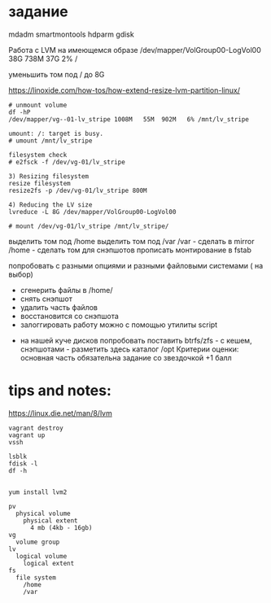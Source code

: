 # задание

mdadm smartmontools hdparm gdisk


Работа с LVM
на имеющемся образе
/dev/mapper/VolGroup00-LogVol00 38G 738M 37G 2% /

уменьшить том под / до 8G

https://linoxide.com/how-tos/how-extend-resize-lvm-partition-linux/

```
# unmount volume
df -hP
/dev/mapper/vg--01-lv_stripe 1008M   55M  902M   6% /mnt/lv_stripe

umount: /: target is busy.
# umount /mnt/lv_stripe

filesystem check
# e2fsck -f /dev/vg-01/lv_stripe 

3) Resizing filesystem
resize filesystem
resize2fs -p /dev/vg-01/lv_stripe 800M

4) Reducing the LV size
lvreduce -L 8G /dev/mapper/VolGroup00-LogVol00 

# mount /dev/vg-01/lv_stripe /mnt/lv_stripe/
```


выделить том под /home
выделить том под /var
/var - сделать в mirror
/home - сделать том для снэпшотов
прописать монтирование в fstab

попробовать с разными опциями и разными файловыми системами ( на выбор)
- сгенерить файлы в /home/
- снять снэпшот
- удалить часть файлов
- восстановится со снэпшота
- залоггировать работу можно с помощью утилиты script

* на нашей куче дисков попробовать поставить btrfs/zfs - с кешем, снэпшотами - разметить здесь каталог /opt
Критерии оценки: основная часть обязательна
задание со звездочкой +1 балл


# tips and notes:

https://linux.die.net/man/8/lvm


```
vagrant destroy
vagrant up
vssh

lsblk
fdisk -l
df -h


yum install lvm2
```


```
pv 
  physical volume
    physical extent
      4 mb (4kb - 16gb)
vg
  volume group
lv 
  logical volume
    logical extent
fs
  file system
    /home 
    /var 
```
